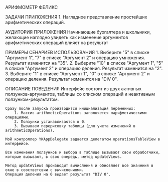 АРИФМОМЕТР ФЕЛИКС

ЗАДАЧИ ПРИЛОЖЕНИЯ
    1. Нагладное представление простейших арифметических операций.
    
АУДИТОРИЯ ПРИЛОЖЕНИЯ
    Начинающие бухгалтера и школьники, желающие наглядно увидеть как изменение аргументов арифметических операций влияет на результат
    
ПРИМЕРЫ СЕНАРИЕВ ИСПОЛЬЗОВАНИЯ
    1. Выберите "5" в списке "Аргумент 1", "7" в списке "Аргумент 2" и операцию умножения. Результат изменится на "35".
    2. Выберите "10" в списке "Аргумент 1", "5" в списке "Аргумент 2" и операцию деления. Результат изменится на "2".
    3. Выберите "1" в списке "Аргумент 1", "0" в списке "Аргумент 2" и операцию деления. Результат изменится на "DIV 0".
    
ОПИСАНИЕ ПОВЕДЕНИЯ
    Интерфейс состоит из двух активных ползунков-аргументов, таблицы со списком операций и неактивным ползунком-результатом.

    Сразу после запуска производится инициализация переменных:
        1. Массив arithmeticOperations заполняется парифметическими операциями.
        2. Ползунки устанавливаются в 0.
        3. Вызываем перерисовку таблицы (для учета изменений в arithmeticOperations).
    
    Мой контроллер YKAppDelegate задается делегатом operationsTableView в интерфейсе.
    
    Все изменения ползунков и выбора в таблице вызывают свои обработчики, которые вызывают, в свою очередь, метод updateViews.
    
    Метод updateViews производит вычисления и обновляет все значения в окне в соостветсвии с вычислениями.
    Операция деления на 0 выдает результат "DIV 0".